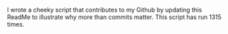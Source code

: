 I wrote a cheeky script that contributes to my Github by updating this ReadMe to illustrate why more than commits matter. This script has run 1315 times.